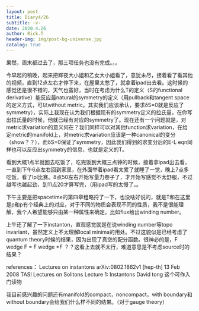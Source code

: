 ```yaml
---
layout: post
title: Diary4/26
subtitle: -v-
date: 2020.4.26
author: Rick.T
header-img: img/post-bg-universe.jpg
catalog: true
---
```


果然，周末都过去了，那三项任务也没有完成。。。

今早起的稍晚，起来把辉夜大小姐和乙女大小姐看了，意犹未尽，接着看了看其他的视频，直到12点左右才停下来，在屋里太憋了，就拿着ipad出去看。这时候的感觉还是很不错的，天气也蛮好，当时在考虑为什么T的定义（S的functional derivative）能反应最natural的symmetry的定义（用pullback和tangent space的定义方式，可以without metric。其实我们应该承认，要求δS=0就是反应了symmetry），实际上我现在认为我们根据现有的symmetry定义的拉氏量，在你写出拉氏量的时候，他就已经有对应的symmetry了。现在还有一个问题就是，对metric求variation的意义何在？我们同样可以对其他function求variation，在给定metric的manifold上，对metric求variation应该是一种canonical的变分（show？？），而δS=0保证了symmetry，因此我们得到的求变分后的E-L eqn同样也可以反应出symmetry的信息，也就是定义的T。

看到大概1点半就回去吃饭了，吃完饭到大概三点钟的时候，接着拿ipad出去看，一直到下午6点左右回到家里，在外面举着ipad看太累了就睡了一觉，晚上7点多吃饭，看了lpl比赛。8点50左右开始写量力卷子了，才开始写感觉不太舒服，不过越写也越起劲，到11点20才算写完，（用ipad写的太慢了。。

下午主要是把spacetime的第四章粗略捋了一下，也没啥好说的，就是T和在这里是ρ和p有个经典上的对应，对于不同的物质会表现不同的性质，我不是很能理解，我个人希望能够只由某一种属性来确定。比如flux给出winding number。

上午还了解了一下instanton，直观感觉就是在说winding number等topo invariant，虽然定义上不太理解local minima的用处。不过这貌似是已经考虑了quantum theory时候的结果，因为出现了真空的配分函数。很神必的是，F wedge F = F wedge *F ？？这看上去就不太行，难道意思是不考虑source时的结果？

references：
Lectures on instantons arXiv:0802.1862v1 [hep-th] 13 Feb 2008
TASI Lectures on Solitons Lecture 1: Instantons David tong 这个可作入门读物

我目前感兴趣的问题还有manifold的compact，noncompact，with boundary和without boundary会给我们什么样不同的结果。（对于gauge theory）
